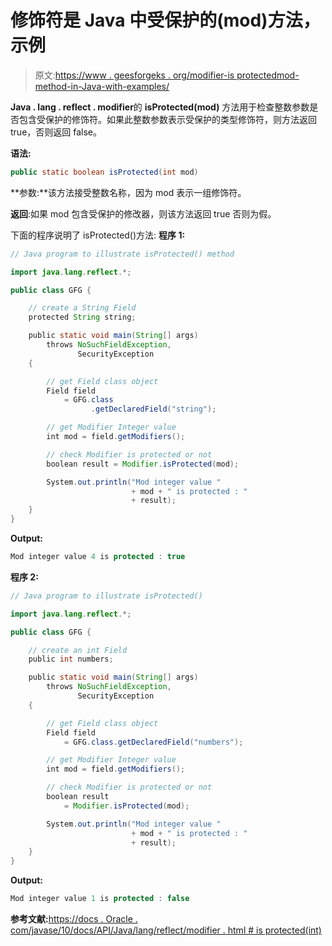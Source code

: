 # 修饰符是 Java 中受保护的(mod)方法，示例

> 原文:[https://www . geesforgeks . org/modifier-is protectedmod-method-in-Java-with-examples/](https://www.geeksforgeeks.org/modifier-isprotectedmod-method-in-java-with-examples/)

**Java . lang . reflect . modifier**的 **isProtected(mod)** 方法用于检查整数参数是否包含受保护的修饰符。如果此整数参数表示受保护的类型修饰符，则方法返回 true，否则返回 false。

**语法:**

```java
public static boolean isProtected(int mod)

```

**参数:**该方法接受整数名称，因为 mod 表示一组修饰符。

**返回**:如果 mod 包含受保护的修改器，则该方法返回 true 否则为假。

下面的程序说明了 isProtected()方法:
**程序 1:**

```java
// Java program to illustrate isProtected() method

import java.lang.reflect.*;

public class GFG {

    // create a String Field
    protected String string;

    public static void main(String[] args)
        throws NoSuchFieldException,
               SecurityException
    {

        // get Field class object
        Field field
            = GFG.class
                  .getDeclaredField("string");

        // get Modifier Integer value
        int mod = field.getModifiers();

        // check Modifier is protected or not
        boolean result = Modifier.isProtected(mod);

        System.out.println("Mod integer value "
                           + mod + " is protected : "
                           + result);
    }
}
```

**Output:**

```java
Mod integer value 4 is protected : true

```

**程序 2:**

```java
// Java program to illustrate isProtected()

import java.lang.reflect.*;

public class GFG {

    // create an int Field
    public int numbers;

    public static void main(String[] args)
        throws NoSuchFieldException,
               SecurityException
    {

        // get Field class object
        Field field
            = GFG.class.getDeclaredField("numbers");

        // get Modifier Integer value
        int mod = field.getModifiers();

        // check Modifier is protected or not
        boolean result
            = Modifier.isProtected(mod);

        System.out.println("Mod integer value "
                           + mod + " is protected : "
                           + result);
    }
}
```

**Output:**

```java
Mod integer value 1 is protected : false

```

**参考文献:**[https://docs . Oracle . com/javase/10/docs/API/Java/lang/reflect/modifier . html # is protected(int)](https://docs.oracle.com/javase/10/docs/api/java/lang/reflect/Modifier.html#isProtected(int))